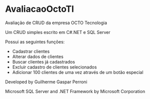 # AvaliacaoOctoTI
Avaliação de CRUD da empresa OCTO Tecnologia


Um CRUD simples escrito em C#.NET e SQL Server

Possui as seguintes funções:
* Cadastrar clientes
* Alterar dados de clientes
* Buscar clientes já cadastrados
* Excluir cadastro de clientes selecionados
* Adicionar 100 clientes de uma vez através de um botão especial

Developed by Guilherme Gaspar Perroni

Microsoft SQL Server and .NET Framework by Microsoft Corporation
